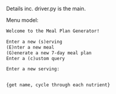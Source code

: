 Details inc. driver.py is the main.

Menu model:

```txt
Welcome to the Meal Plan Generator!

Enter a new (s)erving
(E)nter a new meal
(G)enerate a new 7-day meal plan
Enter a (c)ustom query
```

```txt
Enter a new serving:


{get name, cycle through each nutrient}
